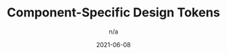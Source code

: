 ---
author: n/a
date: 2021-06-08
layout: post.njk
publisher: cloudfour
tags:
  - article
  - components
  - design-tokens
target_url: https://cloudfour.com/thinks/component-specific-design-tokens/
title: Component-Specific Design Tokens
---
